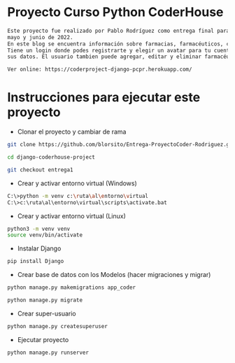 
# Proyecto Curso Python CoderHouse
```bash
Este proyecto fue realizado por Pablo Rodríguez como entrega final para el curso dictado durante marzo, abril,
mayo y junio de 2022.
En este blog se encuentra información sobre farmacias, farmacéuticos, clientes y obras sociales de la provincia de Buenos Aires.
Tiene un login donde podes registrarte y elegir un avatar para tu cuenta. Se puede agregar, editar y eliminar farmacias con todos
sus datos. El usuario tambien puede agregar, editar y eliminar farmacéuticos. 

Ver online: https://coderproject-django-pcpr.herokuapp.com/

```

# Instrucciones para ejecutar este proyecto

- Clonar el proyecto y cambiar de rama
```bash
git clone https://github.com/blorsito/Entrega-ProyectoCoder-Rodriguez.git

cd django-coderhouse-project

git checkout entrega1

```

- Crear y activar entorno virtual (Windows)
```bash
C:\>python -m venv c:\ruta\al\entorno\virtual
C:\>c:\ruta\al\entorno\virtual\scripts\activate.bat
```

- Crear y activar entorno virtual (Linux)
```bash
python3 -m venv venv
source venv/bin/activate
```
- Instalar Django
```bash
pip install Django
```

- Crear base de datos con los Modelos (hacer migraciones y migrar)
```bash
python manage.py makemigrations app_coder

python manage.py migrate
```

- Crear super-usuario
```bash
python manage.py createsuperuser
```

- Ejecutar proyecto
```bash
python manage.py runserver
```
